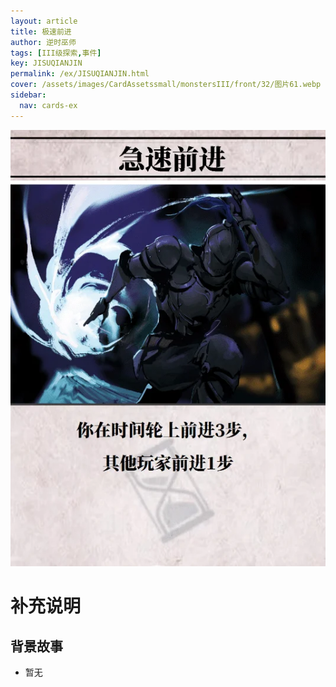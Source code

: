 ```yaml
---
layout: article
title: 极速前进
author: 逆时巫师
tags: [III级探索,事件]
key: JISUQIANJIN
permalink: /ex/JISUQIANJIN.html
cover: /assets/images/CardAssetssmall/monstersIII/front/32/图片61.webp
sidebar:
  nav: cards-ex
---
```

![](/assets/images/CardAssets/monstersIII/front/32/图片61.webp)

# 补充说明



## 背景故事
* 暂无